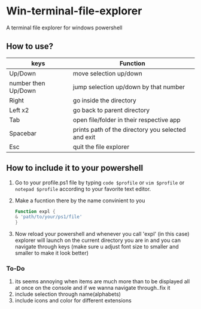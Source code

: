 # Win-terminal-file-explorer
A terminal file explorer for windows powershell

## How to use?

| keys  | Function |
| ------------- | ------------- |
| Up/Down  | move selection up/down  |
| number then Up/Down  | jump selection up/down by that number  |
| Right  | go inside the directory  |
| Left x2  | go back to parent directory |
| Tab  | open file/folder in their respective app |
| Spacebar  | prints path of the directory you selected and exit |
| Esc  | quit the file explorer  |


## How to include it to your powershell

1. Go to your profile.ps1 file by typing  ```code $profile``` or   ```vim $profile``` or  ```notepad $profile``` according to your favorite text editor.

2. Make a fucntion there by the name convinient to you
    ```powershell
    Function expl {
    & 'path/to/your/ps1/file'
    }
    ```
    
    
3. Now reload your powershell and whenever you call 'expl' (in this case) explorer will launch on the current directory you are in and you can navigate through keys
(make sure u adjust font size to smaller and smaller to make it look better)

### To-Do
1. its seems annoying when items are much more than to be displayed all at once on the console and if we wanna navigate through..fix it
2. include selection through name(alphabets)
3. include icons and color for different extensions
